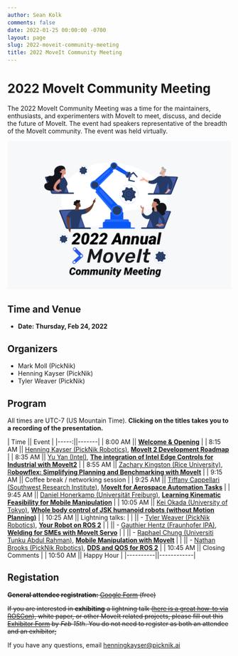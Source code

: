 ```yaml
---
author: Sean Kolk
comments: false
date: 2022-01-25 00:00:00 -0700
layout: page
slug: 2022-moveit-community-meeting
title: 2022 MoveIt Community Meeting
---
```

<div class='row'>
  <div class='col-sm-12 col-lg-6'>
    <h1>2022 MoveIt Community Meeting</h1>
    <p class="paragraph-big">
    The 2022 MoveIt Community Meeting was a time for the maintainers, enthusiasts, and experimenters with MoveIt to meet, discuss, and decide the future of MoveIt. The event had speakers representative of the breadth of the MoveIt community. The event was held virtually.
    </p>
  </div>
  <div class='col-sm-12 col-lg-6'>
    <img style="max-width:100%" alt="Support" src="/assets/images/moveit_community_meeting_2022.png">
  </div>
</div>



## Time and Venue

* **Date: Thursday, Feb 24, 2022**

## Organizers

* Mark Moll (PickNik)
* Henning Kayser (PickNik)
* Tyler Weaver (PickNik)


## Program

All times are UTC-7 (US Mountain Time). **Clicking on the titles takes you to a recording of the presentation.**

| Time || Event |
|-----:||-------|
| 8:00 AM || [**Welcome & Opening**](https://youtu.be/bMoF26C2zJk) |
| 8:15 AM || [Henning Kayser (PickNik Robotics)](http://picknik.ai/), [**MoveIt 2 Development Roadmap**](https://youtu.be/uW6h_kmWPhU) |
| 8:35 AM || [Yu Yan (Intel)](https://roboticsyy.github.io), [**The integration of Intel Edge Controls for Industrial with MoveIt2**](https://youtu.be/auEcITsqido) |
| 8:55 AM || [Zachary Kingston (Rice University)](http://zkingston.com), [R**obowflex: Simplifying Planning and Benchmarking with MoveIt**](https://youtu.be/mPDE3QSkLJ0) |
| 9:15 AM || Coffee break / networking session |
| 9:25 AM || [Tiffany Cappellari (Southwest Research Institute)](https://www.linkedin.com/in/tiffany-cappellari-199174149/), [M**oveIt for Aerospace Automation Tasks**](https://youtu.be/h3aMmEqeDuM) |
| 9:45 AM || [Daniel Honerkamp (Universität Freiburg)](https://rl.uni-freiburg.de/people/honerkamp), [**Learning Kinematic Feasibility for Mobile Manipulation**](https://youtu.be/G8dnJ0Vm4BI) |
| 10:05 AM || [Kei Okada (University of Tokyo)](http://www.jsk.t.u-tokyo.ac.jp/~k-okada/index-e.html), [**Whole body control of JSK humanoid robots (without Motion Planning)**](https://youtu.be/1Wq7EbYBbRw) |
| 10:25 AM || Lightning talks: |
| || - [Tyler Weaver (PickNik Robotics)](http://picknik.ai/), [**Your Robot on ROS 2**](https://youtu.be/0mSSylf8XKc) |
| || - [Gauthier Hentz (Fraunhofer IPA)](https://www.linkedin.com/in/gauthier-hentz-08425363/?locale=en_US), [**Welding for SMEs with MoveIt Servo**](https://youtu.be/ixX2TjgFOI4) |
| || - [Raphael Chung (Universiti Tunku Abdul Rahman)](https://www.linkedin.com/in/chung-pu-onn-4855b81b3/), [**Mobile Manipulation with MoveIt**](https://youtu.be/yF-_XII9juA) |
| || - [Nathan Brooks (PickNik Robotics)](http://picknik.ai/), [**DDS and QOS for ROS 2**](https://youtu.be/WajZmurQYMc) |
| 10:45 AM || Closing Comments |
| 10:50 AM || Happy Hour |
|----------||------------|



## Registation
~~**General attendee registration:** [Google Form](https://docs.google.com/forms/d/e/1FAIpQLScaMfoY1iUKVnHDlqIuuEK91z53WfD669NFQqPKJ3AqMXNYXg/viewform?usp=sf_link) (free)~~

~~If you are interested in **exhibiting** a lightning talk ([here is a great how-to via ROSCon](https://discourse.ros.org/t/ros-world-2021-call-for-lightning-talk-videos/22298)), white paper, or other MoveIt related projects, please fill out this [Exhibitor Form](https://docs.google.com/forms/d/e/1FAIpQLSdip4ByjDuaqaEPYlouO7ssDJ6XwuPbeJB4jnnPlC6SbY252A/viewform?usp=sf_link) by *Feb 15th*. You do not need to register as both an attendee and an exhibitor;~~

If you have any questions, email [henningkayser@picknik.ai](mailto:henningkayser@picknik.ai)

